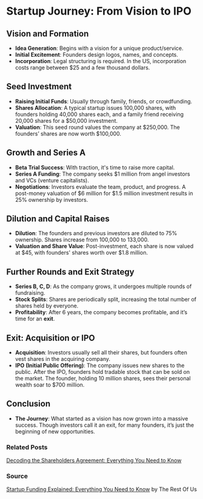 # Startup Journey: From Vision to IPO

## Vision and Formation
- **Idea Generation**: Begins with a vision for a unique product/service.
- **Initial Excitement**: Founders design logos, names, and concepts.
- **Incorporation**: Legal structuring is required. In the US, incorporation costs range between $25 and a few thousand dollars.
  
## Seed Investment
- **Raising Initial Funds**: Usually through family, friends, or crowdfunding.
- **Shares Allocation**: A typical startup issues 100,000 shares, with founders holding 40,000 shares each, and a family friend receiving 20,000 shares for a $50,000 investment.
- **Valuation**: This seed round values the company at $250,000. The founders’ shares are now worth $100,000.

## Growth and Series A
- **Beta Trial Success**: With traction, it's time to raise more capital.
- **Series A Funding**: The company seeks $1 million from angel investors and VCs (venture capitalists).
- **Negotiations**: Investors evaluate the team, product, and progress. A post-money valuation of $6 million for $1.5 million investment results in 25% ownership by investors.
  
## Dilution and Capital Raises
- **Dilution**: The founders and previous investors are diluted to 75% ownership. Shares increase from 100,000 to 133,000.
- **Valuation and Share Value**: Post-investment, each share is now valued at $45, with founders' shares worth over $1.8 million.

## Further Rounds and Exit Strategy
- **Series B, C, D**: As the company grows, it undergoes multiple rounds of fundraising.
- **Stock Splits**: Shares are periodically split, increasing the total number of shares held by everyone.
- **Profitability**: After 6 years, the company becomes profitable, and it’s time for an **exit**.

## Exit: Acquisition or IPO
- **Acquisition**: Investors usually sell all their shares, but founders often vest shares in the acquiring company.
- **IPO (Initial Public Offering)**: The company issues new shares to the public. After the IPO, founders hold tradable stock that can be sold on the market. The founder, holding 10 million shares, sees their personal wealth soar to $700 million.

## Conclusion
- **The Journey**: What started as a vision has now grown into a massive success. Though investors call it an exit, for many founders, it’s just the beginning of new opportunities.

### Related Posts
[Decoding the Shareholders Agreement: Everything You Need to Know](./7-startup-contracts-explained-5-risks-you-take.md)

### Source
[Startup Funding Explained: Everything You Need to Know](https://youtu.be/677ZtSMr4-4?si=BbtexgA57Dmqo0qA) by The Rest Of Us
